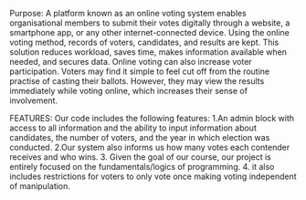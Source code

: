 Purpose:
A platform known as an online voting system enables organisational members to 
submit their votes digitally through a website, a smartphone app, or any other 
internet-connected device. Using the online voting method, records of voters, 
candidates, and results are kept. This solution reduces workload, saves time, makes 
information available when needed, and secures data. Online voting can also 
increase voter participation. Voters may find it simple to feel cut off from the routine 
practise of casting their ballots. However, they may view the results immediately 
while voting online, which increases their sense of involvement.

FEATURES:
Our code includes the following features:
1.An admin block with access to all information and the ability to input information 
about candidates, the number of voters, and the year in which election was 
conducted.
2.Our system also informs us how many votes each contender receives and who 
wins.
3. Given the goal of our course, our project is entirely focused on the 
fundamentals/logics of programming.
4. it also includes restrictions for voters to only vote once making voting independent 
of manipulation.
